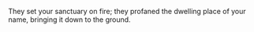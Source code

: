 They set your sanctuary on fire; they profaned the dwelling place of your name, bringing it down to the ground.
